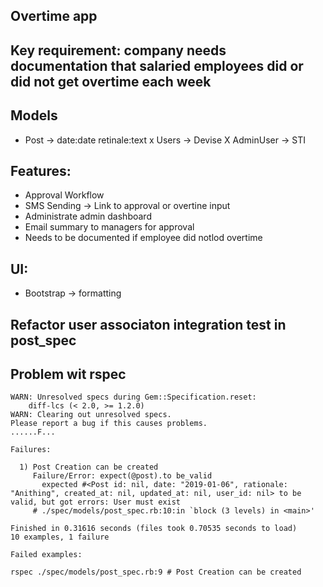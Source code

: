 ## Overtime app

## Key requirement: company needs documentation that salaried  employees did or did not get overtime each week

## Models
- Post -> date:date retinale:text
x Users -> Devise
X AdminUser -> STI

## Features: 
- Approval Workflow
- SMS Sending -> Link to approval or overtine input
- Administrate admin dashboard
- Email summary to managers for approval 
- Needs to be documented if employee did notlod overtime

## UI:
- Bootstrap -> formatting

## Refactor user associaton integration test in post_spec

## Problem wit rspec
 	WARN: Unresolved specs during Gem::Specification.reset:
      	diff-lcs (< 2.0, >= 1.2.0)
	WARN: Clearing out unresolved specs.
	Please report a bug if this causes problems.
	......F...

	Failures:

	  1) Post Creation can be created
	     Failure/Error: expect(@post).to be_valid
	       expected #<Post id: nil, date: "2019-01-06", rationale: "Anithing", created_at: nil, updated_at: nil, user_id: nil> to be valid, but got errors: User must exist
	     # ./spec/models/post_spec.rb:10:in `block (3 levels) in <main>'

	Finished in 0.31616 seconds (files took 0.70535 seconds to load)
	10 examples, 1 failure

	Failed examples:

	rspec ./spec/models/post_spec.rb:9 # Post Creation can be created

